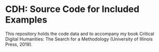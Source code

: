 # CDH: Source Code for Included Examples

This repository holds the code data and to accompany my book Critical Digital Humanities: 
The Search for a Methodology (University of Illinois Press, 2019).
